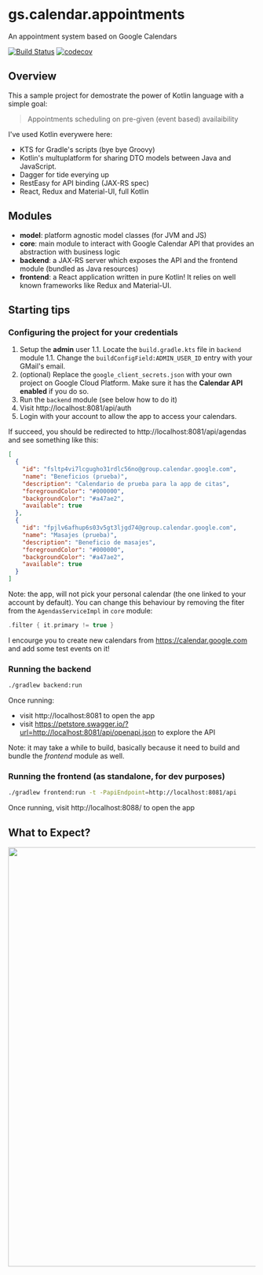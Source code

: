 # gs.calendar.appointments
An appointment system based on Google Calendars

[![Build Status](https://travis-ci.com/gmazzo/gs.calendar.appointments.svg?branch=master)](https://travis-ci.com/gmazzo/gs.calendar.appointments)
[![codecov](https://codecov.io/gh/gmazzo/gs.calendar.appointments/branch/master/graph/badge.svg)](https://codecov.io/gh/gmazzo/gs.calendar.appointments)

## Overview
This a sample project for demostrate the power of Kotlin language with a simple goal:
> Appointments scheduling on pre-given (event based) availaibility

I've used Kotlin everywere here:
- KTS for Gradle's scripts (bye bye Groovy)
- Kotlin's multuplatform for sharing DTO models between Java and JavaScript.
- Dagger for tide everying up
- RestEasy for API binding (JAX-RS spec)
- React, Redux and Material-UI, full Kotlin

## Modules
- **model**: platform agnostic model classes (for JVM and JS)
- **core**: main module to interact with Google Calendar API that provides an abstraction with business logic
- **backend**: a JAX-RS server which exposes the API and the frontend module (bundled as Java resources)
- **frontend**: a React application written in pure Kotlin! It relies on well known frameworks like Redux and Material-UI.

## Starting tips
### Configuring the project for your credentials
1. Setup the **admin** user
1.1. Locate the `build.gradle.kts` file in `backend` module
1.1. Change the `buildConfigField:ADMIN_USER_ID` entry with your GMail's email.
1. (optional) Replace the `google_client_secrets.json` with your own project on Google Cloud Platform. Make sure it has the **Calendar API enabled** if you do so.
1. Run the `backend` module (see below how to do it)
1. Visit http://localhost:8081/api/auth
1. Login with your account to allow the app to access your calendars. 

If succeed, you should be redirected to http://localhost:8081/api/agendas and see something like this:
```json
[
  {
    "id": "fsltp4vi7lcgugho31rdlc56no@group.calendar.google.com",
    "name": "Beneficios (prueba)",
    "description": "Calendario de prueba para la app de citas",
    "foregroundColor": "#000000",
    "backgroundColor": "#a47ae2",
    "available": true
  },
  {
    "id": "fpjlv6afhup6s03v5gt3ljgd74@group.calendar.google.com",
    "name": "Masajes (prueba)",
    "description": "Beneficio de masajes",
    "foregroundColor": "#000000",
    "backgroundColor": "#a47ae2",
    "available": true
  }
]
```
Note: the app, will not pick your personal calendar (the one linked to your account by default). 
You can change this behaviour by removing the fiter from the `AgendasServiceImpl` in `core` module:
```kotlin
.filter { it.primary != true }
```

I encourge you to create new calendars from https://calendar.google.com and add some test events on it!

### Running the backend
```sh
./gradlew backend:run
```
Once running:
- visit http://localhost:8081 to open the app 
- visit https://petstore.swagger.io/?url=http://localhost:8081/api/openapi.json to explore the API

Note: it may take a while to build, basically because it need to build and bundle the *frontend* module as well.

### Running the frontend (as standalone, for dev purposes)
```sh
./gradlew frontend:run -t -PapiEndpoint=http://localhost:8081/api
```
Once running, visit http://localhost:8088/ to open the app

## What to Expect?
<img width="852" src="https://user-images.githubusercontent.com/513566/55527104-fac2b880-566d-11e9-9885-2bff97c82757.png">
